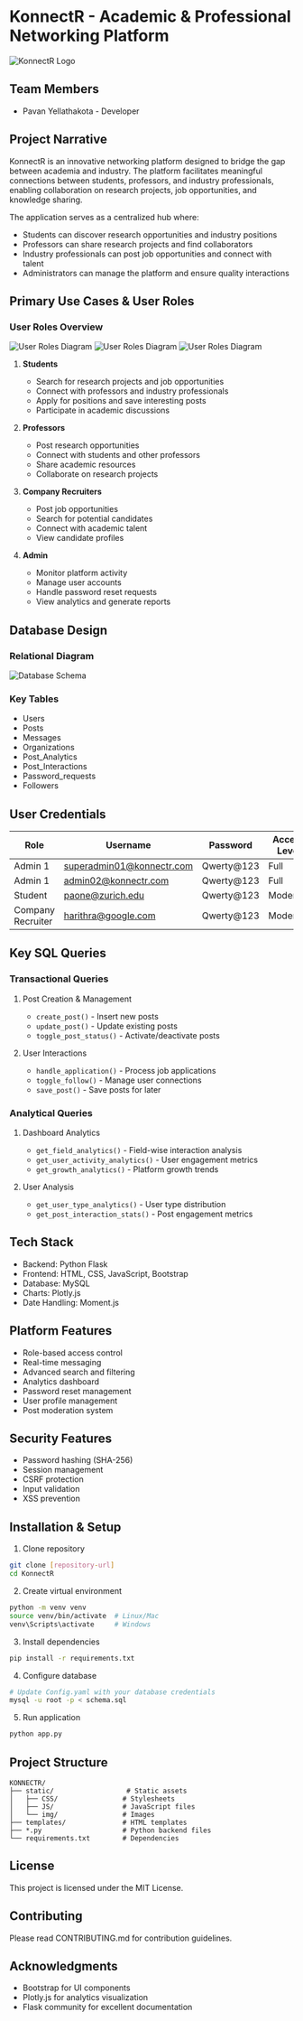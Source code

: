 # KonnectR - Academic & Professional Networking Platform

![KonnectR Logo](static/Images/KonnectR_logo.svg)

## Team Members
- Pavan Yellathakota - Developer

## Project Narrative
KonnectR is an innovative networking platform designed to bridge the gap between academia and industry. The platform facilitates meaningful connections between students, professors, and industry professionals, enabling collaboration on research projects, job opportunities, and knowledge sharing.

The application serves as a centralized hub where:
- Students can discover research opportunities and industry positions
- Professors can share research projects and find collaborators
- Industry professionals can post job opportunities and connect with talent
- Administrators can manage the platform and ensure quality interactions

## Primary Use Cases & User Roles

### User Roles Overview
![User Roles Diagram](static/Images//index_page.png)
![User Roles Diagram](static/Images//User_login.png)
![User Roles Diagram](static/Images//Admin_login.png)

1. **Students**
   - Search for research projects and job opportunities
   - Connect with professors and industry professionals
   - Apply for positions and save interesting posts
   - Participate in academic discussions

2. **Professors**
   - Post research opportunities
   - Connect with students and other professors
   - Share academic resources
   - Collaborate on research projects

3. **Company Recruiters**
   - Post job opportunities
   - Search for potential candidates
   - Connect with academic talent
   - View candidate profiles

4. **Admin**
   - Monitor platform activity
   - Manage user accounts
   - Handle password reset requests
   - View analytics and generate reports

## Database Design

### Relational Diagram
![Database Schema](static/Images//db_schema.png)

### Key Tables
- Users
- Posts
- Messages
- Organizations
- Post_Analytics
- Post_Interactions
- Password_requests
- Followers

## User Credentials

| Role               | Username                        | Password      | Access Level |
|--------------------|---------------------------------|---------------|--------------|
| Admin 1            | superadmin01@konnectr.com       | Qwerty@123    | Full         |
| Admin 1            | admin02@konnectr.com            | Qwerty@123    | Full         |
| Student            | paone@zurich.edu                | Qwerty@123    | Moderate     |
| Company Recruiter  | harithra@google.com             | Qwerty@123    | Moderate     |

## Key SQL Queries

### Transactional Queries
1. Post Creation & Management
   - `create_post()` - Insert new posts
   - `update_post()` - Update existing posts
   - `toggle_post_status()` - Activate/deactivate posts

2. User Interactions
   - `handle_application()` - Process job applications
   - `toggle_follow()` - Manage user connections
   - `save_post()` - Save posts for later

### Analytical Queries
1. Dashboard Analytics
   - `get_field_analytics()` - Field-wise interaction analysis
   - `get_user_activity_analytics()` - User engagement metrics
   - `get_growth_analytics()` - Platform growth trends

2. User Analysis
   - `get_user_type_analytics()` - User type distribution
   - `get_post_interaction_stats()` - Post engagement metrics

## Tech Stack
- Backend: Python Flask
- Frontend: HTML, CSS, JavaScript, Bootstrap
- Database: MySQL
- Charts: Plotly.js
- Date Handling: Moment.js

## Platform Features
- Role-based access control
- Real-time messaging
- Advanced search and filtering
- Analytics dashboard
- Password reset management
- User profile management
- Post moderation system

## Security Features
- Password hashing (SHA-256)
- Session management
- CSRF protection
- Input validation
- XSS prevention

## Installation & Setup

1. Clone repository
```bash
git clone [repository-url]
cd KonnectR
```

2. Create virtual environment
```bash
python -m venv venv
source venv/bin/activate  # Linux/Mac
venv\Scripts\activate     # Windows
```

3. Install dependencies
```bash
pip install -r requirements.txt
```

4. Configure database
```bash
# Update Config.yaml with your database credentials
mysql -u root -p < schema.sql
```

5. Run application
```bash
python app.py
```

## Project Structure
```
KONNECTR/
├── static/                  # Static assets
│   ├── CSS/                # Stylesheets
│   ├── JS/                 # JavaScript files
│   └── img/                # Images
├── templates/              # HTML templates
├── *.py                    # Python backend files
└── requirements.txt        # Dependencies
```

## License
This project is licensed under the MIT License.

## Contributing
Please read CONTRIBUTING.md for contribution guidelines.

## Acknowledgments
- Bootstrap for UI components
- Plotly.js for analytics visualization
- Flask community for excellent documentation

